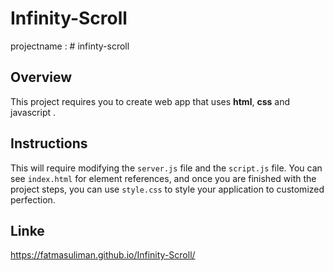 # Infinity-Scroll

 projectname : # infinty-scroll

## Overview
This project requires you to create  web app that uses **html**, **css** and javascript . 


## Instructions
This will require modifying the `server.js` file and the `script.js` file. You can see `index.html` for element references, and once you are finished with the project steps, 
you can use `style.css` to style your application to customized perfection.


## Linke



https://fatmasuliman.github.io/Infinity-Scroll/
